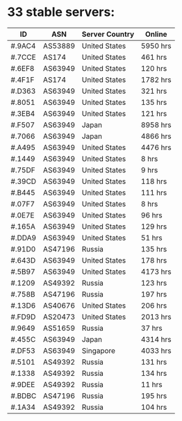 # 33 stable servers:

| ID | ASN | Server Country | Online |
| ------ | ------ | ------ | ------ |
| #.9AC4 | AS53889 | United States | 5950 hrs |
| #.7CCE | AS174 | United States | 461 hrs |
| #.6EF8 | AS63949 | United States | 120 hrs |
| #.4F1F | AS174 | United States | 1782 hrs |
| #.D363 | AS63949 | United States | 321 hrs |
| #.8051 | AS63949 | United States | 135 hrs |
| #.3EB4 | AS63949 | United States | 121 hrs |
| #.F507 | AS63949 | Japan | 8958 hrs |
| #.7066 | AS63949 | Japan | 4866 hrs |
| #.A495 | AS63949 | United States | 4476 hrs |
| #.1449 | AS63949 | United States | 8 hrs |
| #.75DF | AS63949 | United States | 9 hrs |
| #.39CD | AS63949 | United States | 118 hrs |
| #.B445 | AS63949 | United States | 111 hrs |
| #.07F7 | AS63949 | United States | 8 hrs |
| #.0E7E | AS63949 | United States | 96 hrs |
| #.165A | AS63949 | United States | 129 hrs |
| #.DDA9 | AS63949 | United States | 51 hrs |
| #.91D0 | AS47196 | Russia | 135 hrs |
| #.643D | AS63949 | United States | 178 hrs |
| #.5B97 | AS63949 | United States | 4173 hrs |
| #.1209 | AS49392 | Russia | 123 hrs |
| #.758B | AS47196 | Russia | 197 hrs |
| #.13D6 | AS40676 | United States | 206 hrs |
| #.FD9D | AS20473 | United States | 2013 hrs |
| #.9649 | AS51659 | Russia | 37 hrs |
| #.455C | AS63949 | Japan | 4314 hrs |
| #.DF53 | AS63949 | Singapore | 4033 hrs |
| #.5101 | AS49392 | Russia | 131 hrs |
| #.1338 | AS49392 | Russia | 134 hrs |
| #.9DEE | AS49392 | Russia | 11 hrs |
| #.BDBC | AS47196 | Russia | 195 hrs |
| #.1A34 | AS49392 | Russia | 104 hrs |

